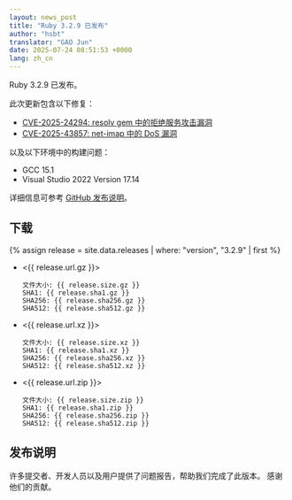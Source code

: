 ```yaml
---
layout: news_post
title: "Ruby 3.2.9 已发布"
author: "hsbt"
translator: "GAO Jun"
date: 2025-07-24 08:51:53 +0000
lang: zh_cn
---
```


Ruby 3.2.9 已发布。

此次更新包含以下修复：

* [CVE-2025-24294: resolv gem 中的拒绝服务攻击漏洞](https://www.ruby-lang.org/zh_cn/news/2025/07/08/dos-resolv-cve-2025-24294/)
* [CVE-2025-43857: net-imap 中的 DoS 漏洞](https://www.ruby-lang.org/zh_cn/news/2025/04/28/dos-net-imap-cve-2025-43857/)

以及以下环境中的构建问题：

* GCC 15.1
* Visual Studio 2022 Version 17.14

详细信息可参考 [GitHub 发布说明](https://github.com/ruby/ruby/releases/tag/v3_2_9)。

## 下载

{% assign release = site.data.releases | where: "version", "3.2.9" | first %}

* <{{ release.url.gz }}>

      文件大小: {{ release.size.gz }}
      SHA1: {{ release.sha1.gz }}
      SHA256: {{ release.sha256.gz }}
      SHA512: {{ release.sha512.gz }}

* <{{ release.url.xz }}>

      文件大小: {{ release.size.xz }}
      SHA1: {{ release.sha1.xz }}
      SHA256: {{ release.sha256.xz }}
      SHA512: {{ release.sha512.xz }}

* <{{ release.url.zip }}>

      文件大小: {{ release.size.zip }}
      SHA1: {{ release.sha1.zip }}
      SHA256: {{ release.sha256.zip }}
      SHA512: {{ release.sha512.zip }}

## 发布说明

许多提交者、开发人员以及用户提供了问题报告，帮助我们完成了此版本。
感谢他们的贡献。

